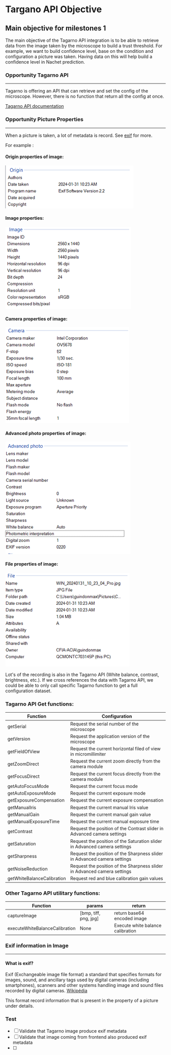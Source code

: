 # Targano API Objective

## Main objective for milestones 1
The main objective of the Tagarno API integration is to be able to retrieve data
from the image taken by the microscope to build a trust threshold. For example,
we want to build confidence level, base on the condition and configuration a
picture was taken. Having data on this will help build a confidence level in
Nachet prediction.

### Opportunity Tagarno API
---
Tagarno is offering an API that can retrieve and set the config of
the microscope. However, there is no function that return all the config at
once.

[Tagarno API
documentation](https://t6x6f6w2.rocketcdn.me/wp-content/uploads/2022/12/TAGARNO-Microscope-API-Documentation.pdf)

### Opportunity Picture Properties
---

When a picture is taken, a lot of metadata is record. See
[exif](#exif-information-in-image) for more.

For example :

#### Origin properties of image:

![Alt text](./asssets/image/origin_properties.png)

#### Image properties:

![Alt text](./asssets/image/image_properties.png)

#### Camera properties of image:

![Alt text](./asssets/image/camera_properties.png)

#### Advanced photo properties of image:

![Alt text](./asssets/image/advanced_photo_properties.png)

#### File properties of image:

![Alt text](./asssets/image/file_properties.png)

Lot's of the recording is also in the Tagarno API (White balance, contrast,
brightness, etc.). If we cross references the data with Tagarno API, we could be
able to only call specific Tagarno function to get a full configuration dataset.

### Tagarno API Get functions:
|Function|Configuration|
---|---
|getSerial|Request the serial number of the microscope|
|getVersion|Request the application version of the microscope|
|getFieldOfView|Request the current horizontal filed of view in micromillimiter|
|getZoomDirect|Request the current zoom directly from the camera module|
|getFocusDirect|Request the current focus directly from the camera module|
|getAutoFocusMode|Request the current focus mode|
|getAutoExposureMode|Request the current exposure mode|
|getExposureCompensation|Request the current exposure compensation|
|getManualIris|Request the current manual Iris value|
|getManualGain|Request the current manual gain value|
|getManualExposureTime|Request the current manual exposure time| 
|getContrast|Request the position of the Contrast slider in Advanced camera settings|
|getSaturation|Request the position of the Saturation slider in Advanced camera settings|
|getSharpness|Request the position of the Sharpness slider in Advanced camera settings| 
|getNoiseReduction|Request the position of the Sharpness slider in Advanced camera settings|
|getWhiteBalanceCalibration|Request red and blue calibration gain values|

### Other Tagarno API utilitary functions:
|Function|params|return|
---|---|---
|captureImage|[bmp, tiff, png, jpg]|return base64 encoded image|
|executeWhiteBalanceCalibration|None|Execute white balance calibration|

### Exif information in Image
---

#### What is exif?
Exif (Exchangeable image file format) a standard that specifies formats for
images, sound, and ancillary tags used by digital cameras (including
smartphones), scanners and other systems handling image and sound files recorded
by digital cameras. [Wikipédia](https://en.wikipedia.org/wiki/Exif)

This format record information that is present in the property of a picture
under details.

### Test
- [ ] Validate that Tagarno image produce exif metadata
- [ ] Validate that image coming from frontend also produced exif metadata
- [ ] 